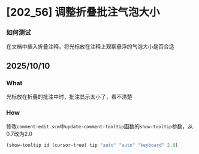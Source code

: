 # [202_56] 调整折叠批注气泡大小

### 如何测试
在文档中插入折叠注释，将光标放在注释上观察悬浮的气泡大小是否合适

## 2025/10/10

### What
光标放在折叠的批注中时，批注显示太小了，看不清楚

### How
修改`comment-edit.scm`中`update-comment-tooltip`函数的`show-tooltip`参数，从0.7改为2.0
```scheme
(show-tooltip id (cursor-tree) tip "auto" "auto" "keyboard" 2.0)
```